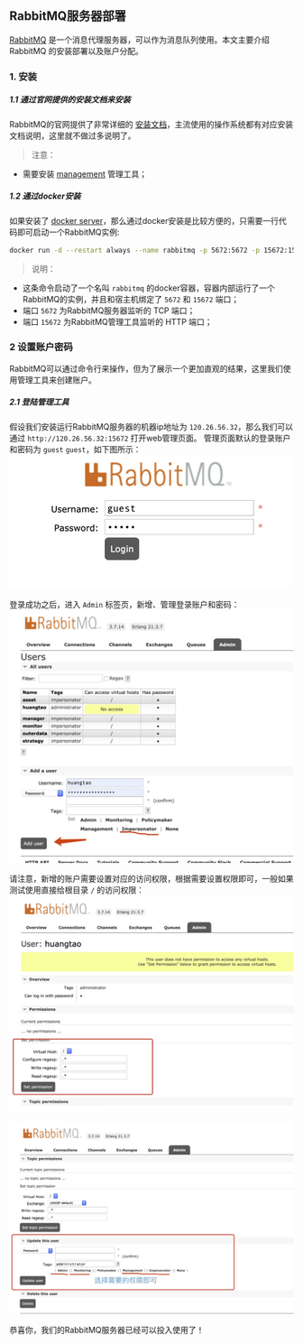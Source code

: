 
## RabbitMQ服务器部署

[RabbitMQ](https://www.rabbitmq.com/) 是一个消息代理服务器，可以作为消息队列使用。本文主要介绍 RabbitMQ 的安装部署以及账户分配。


### 1. 安装

##### 1.1 通过官网提供的安装文档来安装

RabbitMQ的官网提供了非常详细的 [安装文档](https://www.rabbitmq.com/download.html)，主流使用的操作系统都有对应安装文档说明，这里就不做过多说明了。

> 注意：
- 需要安装 [management](https://www.rabbitmq.com/management.html) 管理工具；


##### 1.2 通过docker安装

如果安装了 [docker server](https://www.docker.com/)，那么通过docker安装是比较方便的，只需要一行代码即可启动一个RabbitMQ实例:

```bash
docker run -d --restart always --name rabbitmq -p 5672:5672 -p 15672:15672 rabbitmq:3-management
```

> 说明：
- 这条命令启动了一个名叫 `rabbitmq` 的docker容器，容器内部运行了一个RabbitMQ的实例，并且和宿主机绑定了 `5672` 和 `15672` 端口；
- 端口 `5672` 为RabbitMQ服务器监听的 TCP 端口；
- 端口 `15672` 为RabbitMQ管理工具监听的 HTTP 端口；


### 2 设置账户密码

RabbitMQ可以通过命令行来操作，但为了展示一个更加直观的结果，这里我们使用管理工具来创建账户。

##### 2.1 登陆管理工具

假设我们安装运行RabbitMQ服务器的机器ip地址为 `120.26.56.32`，那么我们可以通过 `http://120.26.56.32:15672` 打开web管理页面。
管理页面默认的登录账户和密码为 `guest` `guest`，如下图所示：
![](../images/login.png)

登录成功之后，进入 `Admin` 标签页，新增、管理登录账户和密码：
![](../images/userpage.png)

请注意，新增的账户需要设置对应的访问权限，根据需要设置权限即可，一般如果测试使用直接给根目录 `/` 的访问权限：
![](../images/rabbitmq_permission.png)

![](../images/rabbitmq_permission2.png)

恭喜你，我们的RabbitMQ服务器已经可以投入使用了！
